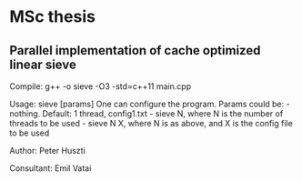 # MSc thesis

## Parallel implementation of cache optimized linear sieve

Compile:
	g++ -o sieve -O3 -std=c++11 main.cpp

Usage:
	sieve [params]
	One can configure the program. Params could be:
	- nothing. Default: 1 thread, config1.txt
	- sieve N, where N is the number of threads to be used
	- sieve N X, where N is as above, and X is the config file to be used

Author: Peter Huszti
Consultant: Emil Vatai